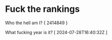 # Fuck the rankings

Who the hell am I?
{ 2414849 }

What fucking year is it?
[ 2024-07-28T16:40:32Z ]
